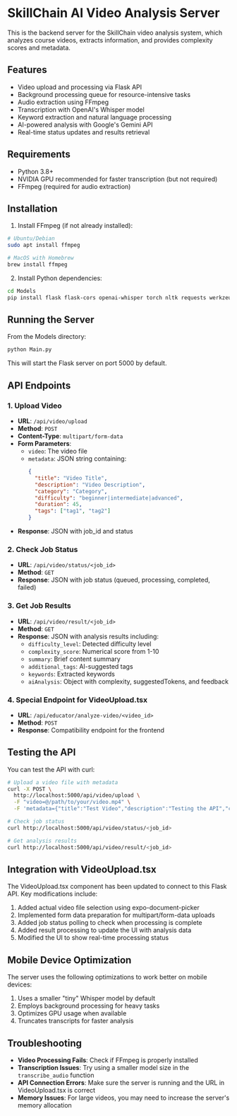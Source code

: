 # SkillChain AI Video Analysis Server

This is the backend server for the SkillChain video analysis system, which analyzes course videos, extracts information, and provides complexity scores and metadata.

## Features

- Video upload and processing via Flask API
- Background processing queue for resource-intensive tasks
- Audio extraction using FFmpeg
- Transcription with OpenAI's Whisper model
- Keyword extraction and natural language processing
- AI-powered analysis with Google's Gemini API
- Real-time status updates and results retrieval

## Requirements

- Python 3.8+
- NVIDIA GPU recommended for faster transcription (but not required)
- FFmpeg (required for audio extraction)

## Installation

1. Install FFmpeg (if not already installed):

```bash
# Ubuntu/Debian
sudo apt install ffmpeg

# MacOS with Homebrew
brew install ffmpeg
```

2. Install Python dependencies:

```bash
cd Models
pip install flask flask-cors openai-whisper torch nltk requests werkzeug
```

## Running the Server

From the Models directory:

```bash
python Main.py
```

This will start the Flask server on port 5000 by default.

## API Endpoints

### 1. Upload Video

- **URL**: `/api/video/upload`
- **Method**: `POST`
- **Content-Type**: `multipart/form-data`
- **Form Parameters**:
  - `video`: The video file
  - `metadata`: JSON string containing:
    ```json
    {
      "title": "Video Title",
      "description": "Video Description",
      "category": "Category",
      "difficulty": "beginner|intermediate|advanced",
      "duration": 45, 
      "tags": ["tag1", "tag2"]
    }
    ```
- **Response**: JSON with job_id and status

### 2. Check Job Status

- **URL**: `/api/video/status/<job_id>`
- **Method**: `GET`
- **Response**: JSON with job status (queued, processing, completed, failed)

### 3. Get Job Results

- **URL**: `/api/video/result/<job_id>`
- **Method**: `GET`
- **Response**: JSON with analysis results including:
  - `difficulty_level`: Detected difficulty level
  - `complexity_score`: Numerical score from 1-10
  - `summary`: Brief content summary
  - `additional_tags`: AI-suggested tags
  - `keywords`: Extracted keywords
  - `aiAnalysis`: Object with complexity, suggestedTokens, and feedback

### 4. Special Endpoint for VideoUpload.tsx

- **URL**: `/api/educator/analyze-video/<video_id>`
- **Method**: `POST`
- **Response**: Compatibility endpoint for the frontend

## Testing the API

You can test the API with curl:

```bash
# Upload a video file with metadata
curl -X POST \
  http://localhost:5000/api/video/upload \
  -F "video=@/path/to/your/video.mp4" \
  -F 'metadata={"title":"Test Video","description":"Testing the API","category":"Programming Fundamentals","difficulty":"beginner","tags":["test","api"]}'

# Check job status
curl http://localhost:5000/api/video/status/<job_id>

# Get analysis results
curl http://localhost:5000/api/video/result/<job_id>
```

## Integration with VideoUpload.tsx

The VideoUpload.tsx component has been updated to connect to this Flask API. Key modifications include:

1. Added actual video file selection using expo-document-picker
2. Implemented form data preparation for multipart/form-data uploads
3. Added job status polling to check when processing is complete
4. Added result processing to update the UI with analysis data
5. Modified the UI to show real-time processing status

## Mobile Device Optimization

The server uses the following optimizations to work better on mobile devices:

1. Uses a smaller "tiny" Whisper model by default
2. Employs background processing for heavy tasks
3. Optimizes GPU usage when available
4. Truncates transcripts for faster analysis

## Troubleshooting

- **Video Processing Fails**: Check if FFmpeg is properly installed
- **Transcription Issues**: Try using a smaller model size in the `transcribe_audio` function
- **API Connection Errors**: Make sure the server is running and the URL in VideoUpload.tsx is correct
- **Memory Issues**: For large videos, you may need to increase the server's memory allocation

